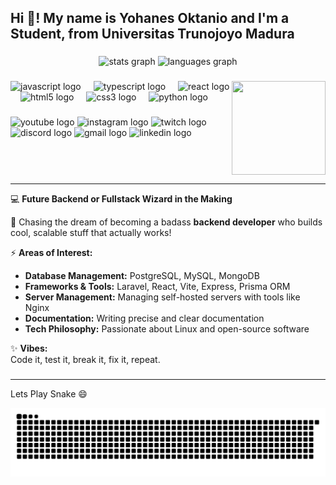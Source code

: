
<h2 align="left">Hi 👋! My name is Yohanes Oktanio and I'm a Student, from Universitas Trunojoyo Madura</h2>

###

<div align="center">
  <img src="https://github-readme-stats.vercel.app/api?username=yohanesokta&hide_title=false&hide_rank=false&show_icons=true&include_all_commits=true&count_private=true&disable_animations=false&theme=dracula&locale=en&hide_border=false" height="150" alt="stats graph"  />
  <img src="https://github-readme-stats.vercel.app/api/top-langs?username=yohanesokta&locale=id&hide_title=false&layout=compact&card_width=520&langs_count=10&theme=dracula&hide_border=false" height="150" alt="languages graph"  />
</div>

###

<img align="right" height="150" width="150" src="https://media1.tenor.com/m/ZDQpiaHakBEAAAAd/pedro-vienna.gif"  />

###

<div align="left">
  <img src="https://cdn.jsdelivr.net/gh/devicons/devicon/icons/javascript/javascript-original.svg" height="30" alt="javascript logo"  />
  <img width="12" />
  <img src="https://cdn.jsdelivr.net/gh/devicons/devicon/icons/typescript/typescript-original.svg" height="30" alt="typescript logo"  />
  <img width="12" />
  <img src="https://cdn.jsdelivr.net/gh/devicons/devicon/icons/react/react-original.svg" height="30" alt="react logo"  />
  <img width="12" />
  <img src="https://cdn.jsdelivr.net/gh/devicons/devicon/icons/html5/html5-original.svg" height="30" alt="html5 logo"  />
  <img width="12" />
  <img src="https://cdn.jsdelivr.net/gh/devicons/devicon/icons/css3/css3-original.svg" height="30" alt="css3 logo"  />
  <img width="12" />
  <img src="https://cdn.jsdelivr.net/gh/devicons/devicon/icons/python/python-original.svg" height="30" alt="python logo"  />
</div>

###

<div align="left">
  <img src="https://img.shields.io/static/v1?message=Youtube&logo=youtube&label=&color=FF0000&logoColor=white&labelColor=&style=for-the-badge" height="35" alt="youtube logo"  />
  <img src="https://img.shields.io/static/v1?message=Instagram&logo=instagram&label=&color=E4405F&logoColor=white&labelColor=&style=for-the-badge" height="35" alt="instagram logo"  />
  <img src="https://img.shields.io/static/v1?message=Twitch&logo=twitch&label=&color=9146FF&logoColor=white&labelColor=&style=for-the-badge" height="35" alt="twitch logo"  />
  <img src="https://img.shields.io/static/v1?message=Discord&logo=discord&label=&color=7289DA&logoColor=white&labelColor=&style=for-the-badge" height="35" alt="discord logo"  />
  <img src="https://img.shields.io/static/v1?message=Gmail&logo=gmail&label=&color=D14836&logoColor=white&labelColor=&style=for-the-badge" height="35" alt="gmail logo"  />
  <img src="https://img.shields.io/static/v1?message=LinkedIn&logo=linkedin&label=&color=0077B5&logoColor=white&labelColor=&style=for-the-badge" height="35" alt="linkedin logo"  />
</div>

###

<br clear="both">

---

💻 **Future Backend or Fullstack Wizard in the Making**  

🎯 Chasing the dream of becoming a badass **backend developer** who builds cool, scalable stuff that actually works!  

⚡ **Areas of Interest:**  
- **Database Management:** PostgreSQL, MySQL, MongoDB  
- **Frameworks & Tools:** Laravel, React, Vite, Express, Prisma ORM  
- **Server Management:** Managing self-hosted servers with tools like Nginx  
- **Documentation:** Writing precise and clear documentation  
- **Tech Philosophy:** Passionate about Linux and open-source software  

✨ **Vibes:**  
Code it, test it, break it, fix it, repeat.  

###


---
Lets Play Snake 😄

<p align="center">
  <picture>
  <source srcset="https://raw.githubusercontent.com/yohanesokta/yohanesokta/refs/heads/output/github-snake-dark.svg" media="(prefers-color-scheme: dark)">
  <img src="https://raw.githubusercontent.com/yohanesokta/yohanesokta/refs/heads/output/github-snake.svg" alt="Logo">
</picture>
</p>

